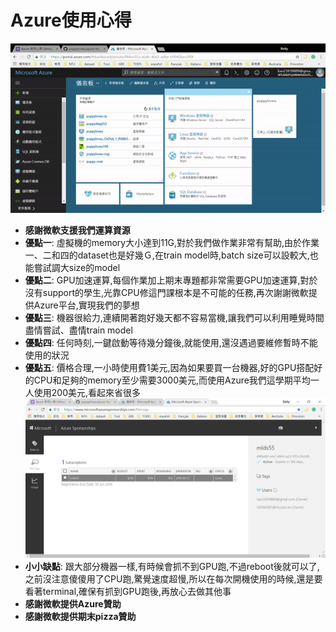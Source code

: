 # Azure使用心得
![image](azure.gif)
* **感謝微軟支援我們運算資源**
* **優點一**: 虛擬機的memory大小達到11G,對於我們做作業非常有幫助,由於作業一、二和四的dataset也是好幾Ｇ,在train model時,batch size可以設較大,也能嘗試調大size的model
* **優點二**: GPU加速運算,每個作業加上期末專題都非常需要GPU加速運算,對於沒有support的學生,光靠CPU修這門課根本是不可能的任務,再次謝謝微軟提供Azure平台,實現我們的夢想
* **優點三**: 機器很給力,連續開著跑好幾天都不容易當機,讓我們可以利用睡覺時間盡情嘗試、盡情train model
* **優點四**: 任何時刻,一鍵啟動等待幾分鐘後,就能使用,還沒遇過要維修暫時不能使用的狀況
* **優點五**: 價格合理,一小時使用費1美元,因為如果要買一台機器,好的GPU搭配好的CPU和足夠的memory至少需要3000美元,而使用Azure我們這學期平均一人使用200美元,看起來省很多
![image](sponsor.png)
* **小小缺點**: 跟大部分機器一樣,有時候會抓不到GPU跑,不過reboot後就可以了,之前沒注意傻傻用了CPU跑,驚覺速度超慢,所以在每次開機使用的時候,還是要看著terminal,確保有抓到GPU跑後,再放心去做其他事
* **感謝微軟提供Azure贊助**
* **感謝微軟提供期末pizza贊助**